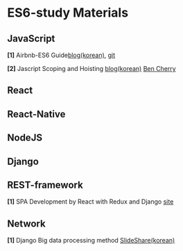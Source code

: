 # ES6-study Materials

## JavaScript
**[1]** Airbnb-ES6 Guide[blog(korean)](https://firejune.com/1794/Airbnb%EC%9D%98+ES6+%EC%9E%90%EB%B0%94%EC%8A%A4%ED%81%AC%EB%A6%BD%ED%8A%B8+%EC%8A%A4%ED%83%80%EC%9D%BC+%EA%B0%80%EC%9D%B4%EB%93%9C),
[git](https://github.com/airbnb/javascript)


**[2]** Jascript Scoping and Hoisting [blog(korean)](http://chanlee.github.io/2013/12/10/javascript-variable-scope-and-hoisting)
[Ben Cherry](http://www.adequatelygood.com/JavaScript-Scoping-and-Hoisting.html)



## React

## React-Native

## NodeJS

## Django

## REST-framework

**[1]** SPA Development by React with Redux and Django [site](http://webframeworks.kr/tutorials/react/react-django-full-stack-spa)

## Network

**[1]** Django Big data processing method [SlideShare(korean)](https://www.slideshare.net/JueunSeo1/django-64975491)
